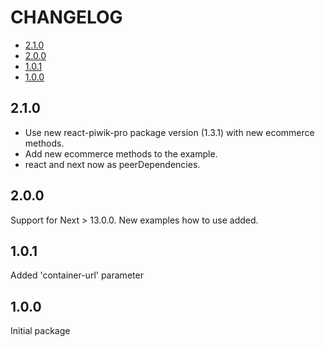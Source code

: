 # CHANGELOG

* [2.1.0](#2.1.0)
* [2.0.0](#2.0.0)
* [1.0.1](#1.0.1)
* [1.0.0](#1.0.0)

## 2.1.0

- Use new react-piwik-pro package version (1.3.1) with new ecommerce methods.
- Add new ecommerce methods to the example.
- react and next now as peerDependencies.

## 2.0.0

Support for Next > 13.0.0. New examples how to use added.

## 1.0.1

Added 'container-url' parameter

## 1.0.0

Initial package
